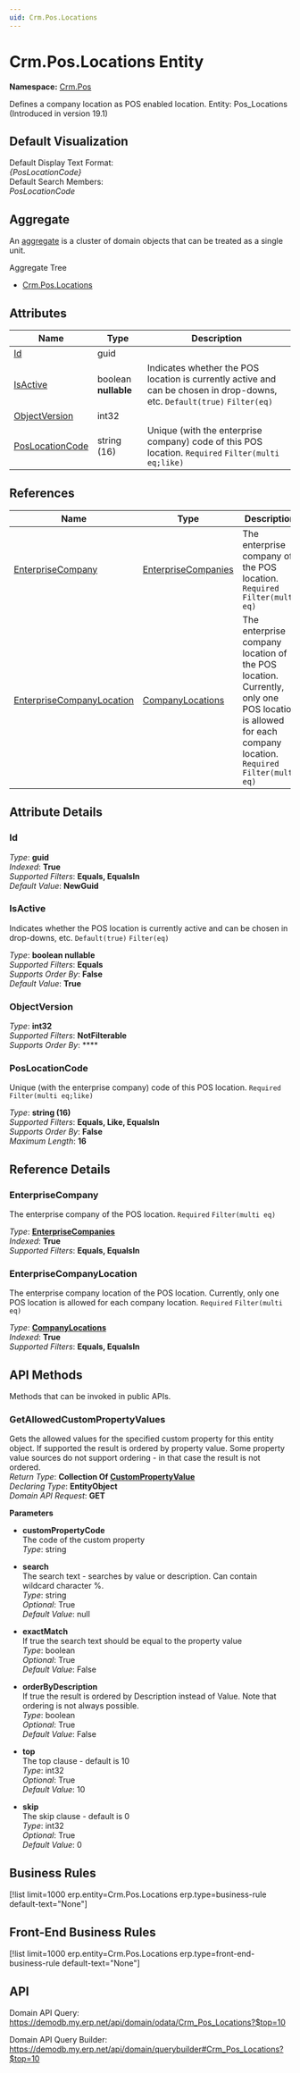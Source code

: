 ```yaml
---
uid: Crm.Pos.Locations
---
```

# Crm.Pos.Locations Entity

**Namespace:** [Crm.Pos](Crm.Pos.md)  

Defines a company location as POS enabled location. Entity: Pos_Locations (Introduced in version 19.1)

## Default Visualization
Default Display Text Format:  
_{PosLocationCode}_  
Default Search Members:  
_PosLocationCode_  

## Aggregate
An [aggregate](https://docs.erp.net/tech/advanced/concepts/aggregates.html) is a cluster of domain objects that can be treated as a single unit.  

Aggregate Tree  
* [Crm.Pos.Locations](Crm.Pos.Locations.md)  

## Attributes

| Name | Type | Description |
| ---- | ---- | --- |
| [Id](Crm.Pos.Locations.md#id) | guid |  
| [IsActive](Crm.Pos.Locations.md#isactive) | boolean __nullable__ | Indicates whether the POS location is currently active and can be chosen in drop-downs, etc. `Default(true)` `Filter(eq)` 
| [ObjectVersion](Crm.Pos.Locations.md#objectversion) | int32 |  
| [PosLocationCode](Crm.Pos.Locations.md#poslocationcode) | string (16) | Unique (with the enterprise company) code of this POS location. `Required` `Filter(multi eq;like)` 

## References

| Name | Type | Description |
| ---- | ---- | --- |
| [EnterpriseCompany](Crm.Pos.Locations.md#enterprisecompany) | [EnterpriseCompanies](General.EnterpriseCompanies.md) | The enterprise company of the POS location. `Required` `Filter(multi eq)` |
| [EnterpriseCompanyLocation](Crm.Pos.Locations.md#enterprisecompanylocation) | [CompanyLocations](General.Contacts.CompanyLocations.md) | The enterprise company location of the POS location. Currently, only one POS location is allowed for each company location. `Required` `Filter(multi eq)` |


## Attribute Details

### Id

_Type_: **guid**  
_Indexed_: **True**  
_Supported Filters_: **Equals, EqualsIn**  
_Default Value_: **NewGuid**  

### IsActive

Indicates whether the POS location is currently active and can be chosen in drop-downs, etc. `Default(true)` `Filter(eq)`

_Type_: **boolean __nullable__**  
_Supported Filters_: **Equals**  
_Supports Order By_: **False**  
_Default Value_: **True**  

### ObjectVersion

_Type_: **int32**  
_Supported Filters_: **NotFilterable**  
_Supports Order By_: ****  

### PosLocationCode

Unique (with the enterprise company) code of this POS location. `Required` `Filter(multi eq;like)`

_Type_: **string (16)**  
_Supported Filters_: **Equals, Like, EqualsIn**  
_Supports Order By_: **False**  
_Maximum Length_: **16**  


## Reference Details

### EnterpriseCompany

The enterprise company of the POS location. `Required` `Filter(multi eq)`

_Type_: **[EnterpriseCompanies](General.EnterpriseCompanies.md)**  
_Indexed_: **True**  
_Supported Filters_: **Equals, EqualsIn**  

### EnterpriseCompanyLocation

The enterprise company location of the POS location. Currently, only one POS location is allowed for each company location. `Required` `Filter(multi eq)`

_Type_: **[CompanyLocations](General.Contacts.CompanyLocations.md)**  
_Indexed_: **True**  
_Supported Filters_: **Equals, EqualsIn**  


## API Methods

Methods that can be invoked in public APIs.

### GetAllowedCustomPropertyValues

Gets the allowed values for the specified custom property for this entity object.              If supported the result is ordered by property value. Some property value sources do not support ordering - in that case the result is not ordered.  
_Return Type_: **Collection Of [CustomPropertyValue](../data-types.md#general.custompropertyvalue)**  
_Declaring Type_: **EntityObject**  
_Domain API Request_: **GET**  

**Parameters**  
  * **customPropertyCode**  
    The code of the custom property  
    _Type_: string  

  * **search**  
    The search text - searches by value or description. Can contain wildcard character %.  
    _Type_: string  
     _Optional_: True  
    _Default Value_: null  

  * **exactMatch**  
    If true the search text should be equal to the property value  
    _Type_: boolean  
     _Optional_: True  
    _Default Value_: False  

  * **orderByDescription**  
    If true the result is ordered by Description instead of Value. Note that ordering is not always possible.  
    _Type_: boolean  
     _Optional_: True  
    _Default Value_: False  

  * **top**  
    The top clause - default is 10  
    _Type_: int32  
     _Optional_: True  
    _Default Value_: 10  

  * **skip**  
    The skip clause - default is 0  
    _Type_: int32  
     _Optional_: True  
    _Default Value_: 0  



## Business Rules

[!list limit=1000 erp.entity=Crm.Pos.Locations erp.type=business-rule default-text="None"]

## Front-End Business Rules

[!list limit=1000 erp.entity=Crm.Pos.Locations erp.type=front-end-business-rule default-text="None"]

## API

Domain API Query:
<https://demodb.my.erp.net/api/domain/odata/Crm_Pos_Locations?$top=10>

Domain API Query Builder:
<https://demodb.my.erp.net/api/domain/querybuilder#Crm_Pos_Locations?$top=10>

